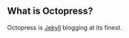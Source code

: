 ## What is Octopress?

Octopress is [Jekyll](https://github.com/mojombo/jekyll) blogging at its finest.
